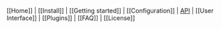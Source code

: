 [[Home]] | [[Install]] | [[Getting started]] | [[Configuration]] | [API](https://github.com/guh/guh/wiki/REST-API) | [[User Interface]] | [[Plugins]] | [[FAQ]] | [[License]]